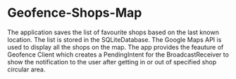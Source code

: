 # Geofence-Shops-Map

The application saves the list of favourite shops based on the last known location. The list is stored in the SQLiteDatabase.
The Google Maps API is used to display all the shops on the map. The app provides the feauture of Geofence Client which creates a PendingIntent for the BroadcastReceiver to show the notification to the user after getting in or out of specified shop circular area.
